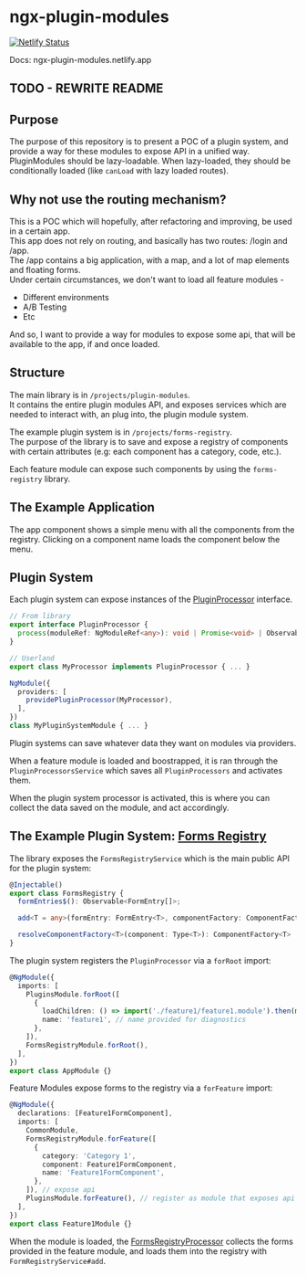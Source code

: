 # ngx-plugin-modules

[![Netlify Status](https://api.netlify.com/api/v1/badges/5ae923cb-3ac2-4c31-9c63-9e5274135f10/deploy-status)](https://app.netlify.com/sites/ngx-plugin-modules/deploys)

Docs: ngx-plugin-modules.netlify.app

## TODO - REWRITE README

## Purpose

The purpose of this repository is to present a POC of a plugin system, and provide a way for these modules to expose API in a unified way.
PluginModules should be lazy-loadable. When lazy-loaded, they should be conditionally loaded (like `canLoad` with lazy loaded routes).

## Why not use the routing mechanism?

This is a POC which will hopefully, after refactoring and improving, be used in a certain app.  
This app does not rely on routing, and basically has two routes: /login and /app.  
The /app contains a big application, with a map, and a lot of map elements and floating forms.  
Under certain circumstances, we don't want to load all feature modules -

- Different environments
- A/B Testing
- Etc

And so, I want to provide a way for modules to expose some api, that will be available to the app, if and once loaded.

## Structure

The main library is in `/projects/plugin-modules`.  
It contains the entire plugin modules API, and exposes services which are needed to interact with, an plug into, the plugin module system.

The example plugin system is in `/projects/forms-registry`.  
The purpose of the library is to save and expose a registry of components with certain attributes (e.g: each component has a category, code, etc.).

Each feature module can expose such components by using the `forms-registry` library.

## The Example Application

The app component shows a simple menu with all the components from the registry.
Clicking on a component name loads the component below the menu.

## Plugin System

Each plugin system can expose instances of the [PluginProcessor](projects/plugin-modules/src/lib/interfaces.ts#18) interface.

```typescript
// From library
export interface PluginProcessor {
  process(moduleRef: NgModuleRef<any>): void | Promise<void> | Observable<void>;
}

// Userland
export class MyProcessor implements PluginProcessor { ... }

NgModule({
  providers: [
    providePluginProcessor(MyProcessor),
  ],
})
class MyPluginSystemModule { ... }
```

Plugin systems can save whatever data they want on modules via providers.

When a feature module is loaded and boostrapped, it is ran through the `PluginProcessorsService` which saves all `PluginProcessors` and activates them.

When the plugin system processor is activated, this is where you can collect the data saved on the module, and act accordingly.

## The Example Plugin System: [Forms Registry](/projects/forms-registry)

The library exposes the `FormsRegistryService` which is the main public API for the plugin system:

```typescript
@Injectable()
export class FormsRegistry {
  formEntries$(): Observable<FormEntry[]>;

  add<T = any>(formEntry: FormEntry<T>, componentFactory: ComponentFactory<T>): void;

  resolveComponentFactory<T>(component: Type<T>): ComponentFactory<T> | null;
}
```

The plugin system registers the `PluginProcessor` via a `forRoot` import:

```typescript
@NgModule({
  imports: [
    PluginsModule.forRoot([
      {
        loadChildren: () => import('./feature1/feature1.module').then(m => m.Feature1Module),
        name: 'feature1', // name provided for diagnostics
      },
    ]),
    FormsRegistryModule.forRoot(),
  ],
})
export class AppModule {}
```

Feature Modules expose forms to the registry via a `forFeature` import:

```typescript
@NgModule({
  declarations: [Feature1FormComponent],
  imports: [
    CommonModule,
    FormsRegistryModule.forFeature([
      {
        category: 'Category 1',
        component: Feature1FormComponent,
        name: 'Feature1FormComponent',
      },
    ]), // expose api
    PluginsModule.forFeature(), // register as module that exposes api via plugins
  ],
})
export class Feature1Module {}
```

When the module is loaded, the [FormsRegistryProcessor](projects/forms-registry/src/lib/forms-registry-processor.service.ts) collects the forms provided in the feature module, and loads them into the registry with `FormRegistryService#add`.
